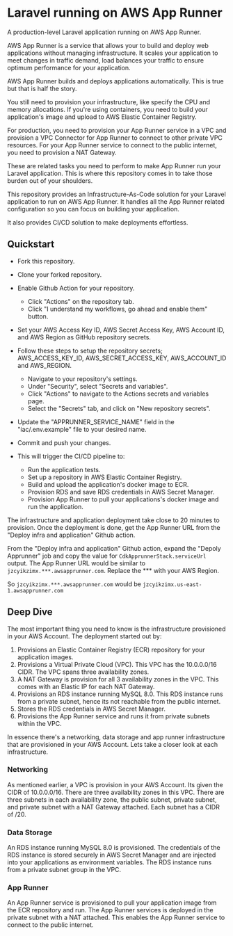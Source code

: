 Laravel running on AWS App Runner
==========================================

A production-level Laravel application running on AWS App Runner.

AWS App Runner is a service that allows your to build and deploy web applications without managing infrastructure. It scales your application to meet changes in traffic demand, load balances your traffic to ensure optimum performance for your application.

AWS App Runner builds and deploys applications automatically. This is true but that is half the story.

You still need to provision your infrastructure, like specify the CPU and memory allocations. If you're using containers, you need to build your application's image and upload to AWS Elastic Container Registry.

For production, you need to provision your App Runner service in a VPC and provision a VPC Connector for App Runner to connect to other private VPC resources. For your App Runner service to connect to the public internet, you need to provision a NAT Gateway.

These are related tasks you need to perform to make App Runner run your Laravel application. This is where this repository comes in to take those burden out of your shoulders.

This repository provides an Infrastructure-As-Code solution for your Laravel application to run on AWS App Runner. It handles all the App Runner related configuration so you can focus on building your application.

It also provides CI/CD solution to make deployments effortless.

## Quickstart
- Fork this repository.
- Clone your forked repository.
- Enable Github Action for your repository.
    - Click "Actions" on the repository tab.
    - Click "I understand my workflows, go ahead and enable them" button.
- Set your AWS Access Key ID, AWS Secret Access Key, AWS Account ID, and AWS Region as GitHub repository secrets.
- Follow these steps to setup the repository secrets; AWS_ACCESS_KEY_ID, AWS_SECRET_ACCESS_KEY, AWS_ACCOUNT_ID and AWS_REGION.
    - Navigate to your repository's settings.
    - Under "Security", select "Secrets and variables".
    - Click "Actions" to navigate to the Actions secrets and variables page.
    - Select the "Secrets" tab, and click on "New repository secrets".

- Update the "APPRUNNER_SERVICE_NAME" field in the "iac/.env.example" file to your desired name.
- Commit and push your changes.
- This will trigger the CI/CD pipeline to:
    - Run the application tests.
    - Set up a repository in AWS Elastic Container Registry.
    - Build and upload the application's docker image to ECR.
    - Provision RDS and save RDS credentials in AWS Secret Manager.
    - Provision App Runner to pull your applications's docker image and run the application.

The infrastructure and application deployment take close to 20 minutes to provision. Once the deployment is done, get the App Runner URL from the "Deploy infra and application" Github action.

From the "Deploy infra and application" Github action, expand the "Depoly Apprunner" job and copy the value for `CdkApprunnerStack.serviceUrl` output. The App Runner URL would be similar to `jzcyikzimx.***.awsapprunner.com`.
Replace the *** with your AWS Region.

So `jzcyikzimx.***.awsapprunner.com` would be `jzcyikzimx.us-east-1.awsapprunner.com`


## Deep Dive
The most important thing you need to know is the infrastructure provisioned in your AWS Account. The deployment started out by:
1. Provisions an Elastic Container Registry (ECR) repository for your application images.
2. Provisions a Virtual Private Cloud (VPC). This VPC has the 10.0.0.0/16 CIDR. The VPC spans three availability zones.
3. A NAT Gateway is provision for all 3 availability zones in the VPC. This comes with an Elastic IP for each NAT Gateway.
3. Provisions an RDS instance running MySQL 8.0. This RDS instance runs from a private subnet, hence its not reachable from the public internet.
4. Stores the RDS credentials in AWS Secret Manager.
5. Provisions the App Runner service and runs it from private subnets within the VPC.

In essence there's a networking, data storage and app runner infrastructure that are provisioned in your AWS Account. Lets take a closer look at each infrastructure.

### Networking
As mentioned earlier, a VPC is provision in your AWS Account. Its given the CIDR of 10.0.0.0/16.
There are three availability zones in this VPC. There are three subnets in each availability zone, the public subnet, private subnet, and private subnet with a NAT Gateway attached. Each subnet has a CIDR of /20.

### Data Storage
An RDS instance running MySQL 8.0 is provisioned. The credentials of the RDS instance is stored securely in AWS Secret Manager and are injected into your applications as environment variables.
The RDS instance runs from a private subnet group in the VPC.

### App Runner
An App Runner service is provisioned to pull your application image from the ECR repository and run. The App Runner services is deployed in the private subnet with a NAT attached. This enables the App Runner service to connect to the public internet.
